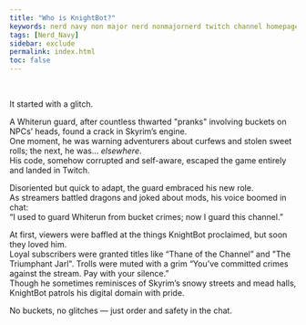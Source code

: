 ```yaml
---
title: "Who is KnightBot?"
keywords: nerd navy non major nerd nonmajornerd twitch channel homepage
tags: [Nerd_Navy]
sidebar: exclude
permalink: index.html
toc: false
---
```

<br>
<p>
It started with a glitch. <br>
</p>
<p>
A Whiterun guard, after countless thwarted "pranks" involving buckets on NPCs’ heads, found a crack in Skyrim’s engine.<br>
One moment, he was warning adventurers about curfews and stolen sweet rolls; the next, he was... <i>elsewhere</i>.<br>
His code, somehow corrupted and self-aware, escaped the game entirely and landed in Twitch. <br>
</p>
<p>
Disoriented but quick to adapt, the guard embraced his new role.<br>
As streamers battled dragons and joked about mods, his voice boomed in chat:<br>
“I used to guard Whiterun from bucket crimes; now I guard this channel.” <br>
</p>
<p>
At first, viewers were baffled at the things KnightBot proclaimed, but soon they loved him.<br>
Loyal subscribers were granted titles like “Thane of the Channel” and "The Triumphant Jarl".
Trolls were muted with a grim “You’ve committed crimes against the stream. Pay with your silence.”<br>
Though he sometimes reminisces of Skyrim’s snowy streets and mead halls, KnightBot patrols his digital domain with pride. <br>
</p>
<p>
No buckets, no glitches — just order and safety in the chat.
</p>